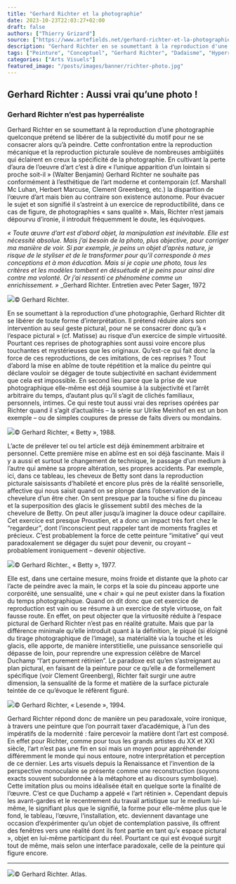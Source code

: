 ```yaml
---
title: "Gerhard Richter et la photographie"
date: 2023-10-23T22:03:27+02:00
draft: false
authors: ["Thierry Grizard"]
source: ["https://www.artefields.net/gerhard-richter-et-la-photographie/"]
description: "Gerhard Richter en se soumettant à la reproduction d'une photographie prétend se libérer de la subjectivité du motif pour ne se consacrer alors qu'à peindre"
tags: ["Peinture", "Conceptuel", "Gerhard Richter", "Dadaisme", "Hyperréalisme"]
categories: ["Arts Visuels"]
featured_image: "/posts/images/banner/richter-photo.jpg"
---
```

## Gerhard Richter : Aussi vrai qu’une photo !

### Gerhard Richter n’est pas hyperréaliste

Gerhard Richter en se soumettant à la reproduction d’une photographie quelconque prétend se libérer de la subjectivité du motif pour ne se consacrer alors qu’à peindre. Cette confrontation entre la reproduction mécanique et la reproduction picturale soulève de nombreuses ambigüités qui éclairent en creux la spécificité de la photographie. En cultivant la perte d’aura de l’oeuvre d’art c’est à dire « l’unique apparition d’un lointain si proche soit-il » (Walter Benjamin) Gerhard Richter ne souhaite pas conformément à l’esthétique de l’art moderne et contemporain (cf. Marshall Mc Luhan, Herbert Marcuse, Clement Greenberg, etc.) la disparition de l’œuvre d’art mais bien au contraire son existence autonome. Pour évacuer le sujet et son signifié il s’astreint à un exercice de reproductibilité, dans ce cas de figure, de photographies « sans qualité ». Mais, Richter n’est jamais dépourvu d’ironie, il introduit fréquemment le doute, les équivoques.

*« Toute œuvre d’art est d’abord objet, la manipulation est inévitable. Elle est nécessité absolue. Mais j’ai besoin de la photo, plus objective, pour corriger ma manière de voir. Si par exemple, je peins un objet d’après nature, je risque de le styliser et de le transformer pour qu’il corresponde à mes conceptions et à mon éducation. Mais si je copie une photo, tous les critères et les modèles tombent en désuétude et je peins pour ainsi dire contre ma volonté. Or j’ai ressenti ce phénomène comme un enrichissement. »* _Gerhard Richter. Entretien avec Peter Sager, 1972

![](/posts/images/richter/gerhard-richter--ulrike-meinhof.200.jpg)© Gerhard Richter.

En se soumettant à la reproduction d’une photographie, Gerhard Richter dit se libérer de toute forme d’interprétation. Il prétend réduire alors son intervention au seul geste pictural, pour ne se consacrer donc qu’à « l’espace pictural » (cf. Matisse) au risque d’un exercice de simple virtuosité.
Pourtant ces reprises de photographies sont aussi voire encore plus touchantes et mystérieuses que les originaux. Qu’est-ce qui fait donc la force de ces reproductions, de ces imitations, de ces reprises ?
Tout d’abord la mise en abîme de toute répétition et la malice du peintre qui déclare vouloir se dégager de toute subjectivité en sachant évidemment que cela est impossible.
En second lieu parce que la prise de vue photographique elle-même est déjà soumise à la subjectivité et l’arrêt arbitraire du temps, d’autant plus qu’il s’agit de clichés familiaux, personnels, intimes. Ce qui reste tout aussi vrai des reprises opérées par Richter quand il s’agit d’actualités – la série sur Ulrike Meinhof en est un bon exemple – ou de simples coupures de presse de faits divers ou mondains.

![](/posts/images/richter/gerhard-richter-betty.jpg)© Gerhard Richter, « Betty », 1988.

L’acte de prélever tel ou tel article est déjà éminemment arbitraire et personnel. Cette première mise en abîme est en soi déjà fascinante.
Mais il y a aussi et surtout le changement de technique, le passage d’un medium à l’autre qui amène sa propre altération, ses propres accidents.
Par exemple, ici, dans ce tableau, les cheveux de Betty sont dans la reproduction picturale saisissants d’habileté et encore plus près de la réalité sensorielle, affective qui nous saisit quand on se plonge dans l’observation de la chevelure d’un être cher. On sent presque par la touche si fine du pinceau et la superposition des glacis le glissement subtil des mèches de la chevelure de Betty. On peut aller jusqu’à imaginer la douce odeur capillaire.
Cet exercice est presque Proustien, et a donc un impact très fort chez le “regardeur”, dont l’inconscient peut rappeler tant de moments fragiles et précieux. C’est probablement la force de cette peinture “imitative” qui veut paradoxalement se dégager du sujet pour devenir, ou croyant – probablement ironiquement – devenir objective.

![](/posts/images/richter/gerhard-richter--richter--exposition--prague--artsite-peintre--art--art-contemporain.jpg)© Gerhard Richter., « Betty », 1977.

Elle est, dans une certaine mesure, moins froide et distante que la photo car l’acte de peindre avec la main, le corps et la soie du pinceau apporte une corporéité, une sensualité, une « chair » qui ne peut exister dans la fixation du temps photographique.
Quand on dit donc que cet exercice de reproduction est vain ou se résume à un exercice de style virtuose, on fait fausse route.
En effet, on peut objecter que la virtuosité réduite à l’espace pictural de Gerhard Richter n’est pas en réalité gratuite. Mais que par la différence minimale qu’elle introduit quant à la définition, le piqué (si éloigné du tirage photographique de l’image), sa matérialité via la touche et les glacis, elle apporte, de manière interstitielle, une puissance sensorielle qui dépasse de loin, pour reprendre une expression célèbre de Marcel Duchamp “l’art purement rétinien”. Le paradoxe est qu’en s’astreignant au plan pictural, en faisant de la peinture pour ce qu’elle a de formellement spécifique (voir Clement Greenberg), Richter fait surgir une autre dimension, la sensualité de la forme et matière de la surface picturale teintée de ce qu’évoque le réfèrent figuré.

![](/posts/images/richter/gerhard-richter--lesende--photographie--hyperrealism--glacis.200.jpg)© Gerhard Richter, « Lesende », 1994.

Gerhard Richter répond donc de manière un peu paradoxale, voire ironique, à travers une peinture que l’on pourrait taxer d’académique, à l’un des impératifs de la modernité : faire percevoir la matière dont l’art est composé. En effet pour Richter, comme pour tous les grands artistes du XX et XXI siècle, l’art n’est pas une fin en soi mais un moyen pour appréhender différemment le monde qui nous entoure, notre interprétation et perception de ce dernier. Les arts visuels depuis la Renaissance et l’invention de la perspective monoculaire se présente comme une reconstruction (soyons exacts souvent subordonnée à la métaphore et au discours symbolique).
Cette imitation plus ou moins idéalisée était en quelque sorte la finalité de l’œuvre. C’est ce que Duchamp a appelé « l’art rétinien ».
Cependant depuis les avant-gardes et le recentrement du travail artistique sur le medium lui-même, le signifiant plus que le signifié, la forme pour elle-même plus que le fond, le tableau, l’œuvre, l’installation, etc. deviennent davantage une occasion d’expérimenter qu’un objet de contemplation passive, ils offrent des fenêtres vers une réalité dont ils font partie en tant qu’« espace pictural », objet en lui-même participant du réel. Pourtant ce qui est évoqué surgit tout de même, mais selon une interface paradoxale, celle de la peinture qui figure encore.

---

![](/posts/images/richter/Verschiedene-Motive-Sujets-varie-s-1978-51.7-cm-x-66.7-cm-Planche-d-Atlas-445-.jpg)© Gerhard Richter. Atlas.